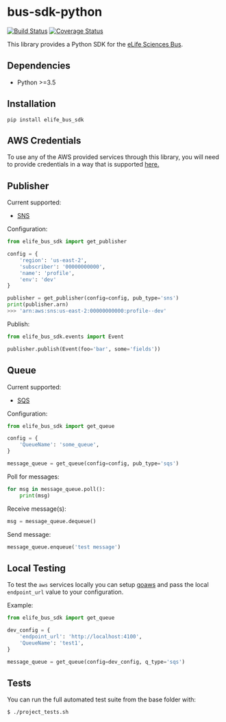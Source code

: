 # bus-sdk-python

[![Build Status](https://alfred.elifesciences.org/buildStatus/icon?job=library-bus-sdk-python)](https://alfred.elifesciences.org/job/library-bus-sdk-python/) [![Coverage Status](https://coveralls.io/repos/github/elifesciences/bus-sdk-python/badge.svg?branch=HEAD)](https://coveralls.io/github/elifesciences/bus-sdk-python?branch=HEAD)

This library provides a Python SDK for the [eLife Sciences Bus](https://github.com/elifesciences/bus).
    

Dependencies
------------

* Python >=3.5

Installation
------------

`pip install elife_bus_sdk`

AWS Credentials
---------------
To use any of the AWS provided services through this library, you will need to provide credentials in a way that is supported [here.](http://boto3.readthedocs.io/en/latest/guide/configuration.html) 


Publisher
---------

Current supported:
- [SNS](https://aws.amazon.com/sns/)

Configuration:

```python
from elife_bus_sdk import get_publisher

config = {
    'region': 'us-east-2',
    'subscriber': '00000000000',       
    'name': 'profile',
    'env': 'dev'
}

publisher = get_publisher(config=config, pub_type='sns')
print(publisher.arn)
>>> 'arn:aws:sns:us-east-2:00000000000:profile--dev'
```

Publish:

```python
from elife_bus_sdk.events import Event

publisher.publish(Event(foo='bar', some='fields'))

```

Queue
---------

Current supported:
- [SQS](https://aws.amazon.com/sqs/)


Configuration:

```python
from elife_bus_sdk import get_queue

config = {   
    'QueueName': 'some_queue',
}

message_queue = get_queue(config=config, pub_type='sqs')
```

Poll for messages:
```python
for msg in message_queue.poll():
    print(msg)
```

Receive message(s):
```python
msg = message_queue.dequeue()
```

Send message:
```python
message_queue.enqueue('test message')
```

Local Testing
-------------
To test the `aws` services locally you can setup [goaws](https://github.com/p4tin/goaws) and pass the local `endpoint_url` value to your configuration.

Example:

```python
from elife_bus_sdk import get_queue

dev_config = {
    'endpoint_url': 'http://localhost:4100',
    'QueueName': 'test1',
}

message_queue = get_queue(config=dev_config, q_type='sqs')
```

Tests
-----

You can run the full automated test suite from the base folder with:

`$ ./project_tests.sh`